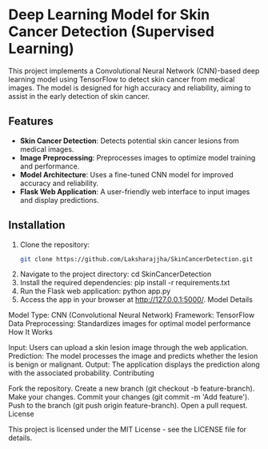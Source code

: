 # Deep Learning Model for Skin Cancer Detection (Supervised Learning)

This project implements a Convolutional Neural Network (CNN)-based deep learning model using TensorFlow to detect skin cancer from medical images. The model is designed for high accuracy and reliability, aiming to assist in the early detection of skin cancer.

## Features
- **Skin Cancer Detection**: Detects potential skin cancer lesions from medical images.
- **Image Preprocessing**: Preprocesses images to optimize model training and performance.
- **Model Architecture**: Uses a fine-tuned CNN model for improved accuracy and reliability.
- **Flask Web Application**: A user-friendly web interface to input images and display predictions.

## Installation

1. Clone the repository:
   ```bash
   git clone https://github.com/Laksharajjha/SkinCancerDetection.git
2. Navigate to the project directory:
   cd SkinCancerDetection
3. Install the required dependencies:
   pip install -r requirements.txt
4. Run the Flask web application:
   python app.py
5. Access the app in your browser at http://127.0.0.1:5000/.
Model Details

Model Type: CNN (Convolutional Neural Network)
Framework: TensorFlow
Data Preprocessing: Standardizes images for optimal model performance
How It Works

Input: Users can upload a skin lesion image through the web application.
Prediction: The model processes the image and predicts whether the lesion is benign or malignant.
Output: The application displays the prediction along with the associated probability.
Contributing

Fork the repository.
Create a new branch (git checkout -b feature-branch).
Make your changes.
Commit your changes (git commit -m 'Add feature').
Push to the branch (git push origin feature-branch).
Open a pull request.
License

This project is licensed under the MIT License - see the LICENSE file for details.
